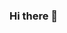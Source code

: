### Hi there 👋

<!--
**adrydan/adrydan** is a ✨ _special_ ✨ repository because its `README.md` (this file) appears on your GitHub profile.

Here are some ideas to get you started:

- I’m currently working on learning Python. 
- I’m currently enrolled in a cybersecurity program at Norwhich University. 

